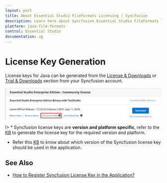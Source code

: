 ```yaml
---
layout: post
title: About Essential Studio FileFormats Licensing | Syncfusion
description: Learn here about Syncfusion Essential Studio FileFormats license key, how to generate the license key, how to register the license key, and more details.
platform: java-file-formats
control: Essential Studio
documentation: ug
---
```


# License Key Generation

License keys for Java can be generated from the [License & Downloads](https://syncfusion.com/account/downloads) or [Trial & Downloads](https://www.syncfusion.com/account/manage-trials/downloads) section from your Syncfusion account. 

![Get License Key](licensing-images/generate-license.png)

I> * Syncfusion license keys are **version and platform specific**, refer to the [KB](https://www.syncfusion.com/kb/8976/how-to-generate-license-key-for-licensed-products) to generate the license key for the required version and platform.
* Refer this [KB](https://www.syncfusion.com/kb/8951/which-version-syncfusion-license-key-should-i-use-in-my-application) to know about which version of the Syncfusion license key should be used in the application.

## See Also

* [How to Register Syncfusion License Key in the Application?](https://help.syncfusion.com/java-file-formats/licensing/registering-license-keys)